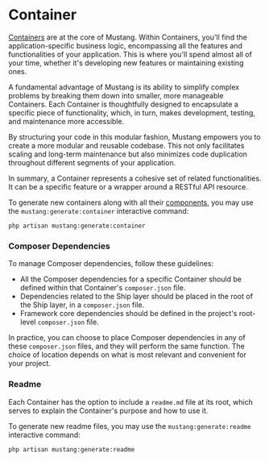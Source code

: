 # Container

[Containers](https://github.com/Mahmoudz/Porto#containers) are at the core of Mustang. Within Containers, you'll find the application-specific business logic, encompassing all the features and functionalities of your application. This is where you'll spend almost all of your time, whether it's developing new features or maintaining existing ones.

A fundamental advantage of Mustang is its ability to simplify complex problems by breaking them down into smaller, more manageable Containers. Each Container is thoughtfully designed to encapsulate a specific piece of functionality, which, in turn, makes development, testing, and maintenance more accessible.

By structuring your code in this modular fashion, Mustang empowers you to create a more modular and reusable codebase. This not only facilitates scaling and long-term maintenance but also minimizes code duplication throughout different segments of your application.

In summary, a Container represents a cohesive set of related functionalities. It can be a specific feature or a wrapper around a RESTful API resource.

To generate new containers along with all their [components](https://apiato.io/docs/architecture-concepts/components), you may use the `mustang:generate:container` interactive command:

```
php artisan mustang:generate:container
```

### Composer Dependencies[​](https://apiato.io/docs/architecture-concepts/container#composer-dependencies) <a href="#composer-dependencies" id="composer-dependencies"></a>

To manage Composer dependencies, follow these guidelines:

* All the Composer dependencies for a specific Container should be defined within that Container's `composer.json` file.
* Dependencies related to the Ship layer should be placed in the root of the Ship layer, in a `composer.json` file.
* Framework core dependencies should be defined in the project's root-level `composer.json` file.

In practice, you can choose to place Composer dependencies in any of these `composer.json` files, and they will perform the same function. The choice of location depends on what is most relevant and convenient for your project.

### Readme[​](https://apiato.io/docs/architecture-concepts/container#readme) <a href="#readme" id="readme"></a>

Each Container has the option to include a `readme.md` file at its root, which serves to explain the Container's purpose and how to use it.

To generate new readme files, you may use the `mustang:generate:readme` interactive command:

```
php artisan mustang:generate:readme
```
